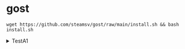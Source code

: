 # gost

```
wget https://github.com/steamsv/gost/raw/main/install.sh && bash install.sh
```

<details><summary>TestA1</summary><blockquote>

<details open><summary>TestB1</summary><blockquote>

- Test B1

</blockquote></details>

<details open><summary>TestB2</summary><blockquote>
<details open><summary>TestC1</summary><blockquote>

- Test C1

</blockquote></details>
</blockquote></details>

</blockquote></details>
